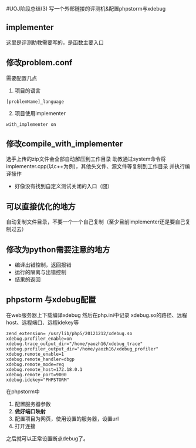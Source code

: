 #UOJ阶段总结(3) 写一个外部链接的评测机&配置phpstorm与xdebug 
## implementer
这里是评测助教需要写的，是函数主要入口
## 修改problem.conf
需要配置几点
1. 项目的语言
```
[problemName]_language
```
2. 项目使用implementer
```
with_implementer on
```
## 修改compile_with_implementer
选手上传的zip文件会全部自动解压到工作目录
助教通过system命令将implementer.cpp(以c++为例)，其他头文件、源文件等复制到工作目录
并执行编译操作
* 好像没有找到自定义测试关闭的入口（囧）
## 可以直接优化的地方
自动复制文件目录，不要一个一个自己复制（至少目前implementer还是要自己复制过去）
## 修改为python需要注意的地方
* 编译出错控制，返回报错
* 运行的隔离与出错控制
* 结果的返回
## phpstorm 与xdebug配置
在web服务器上下载编译xdebug
然后在php.ini中记录
xdebug.so的路径、远程host、远程端口、远程idekey等
```
zend_extension= /usr/lib/php5/20121212/xdebug.so
xdebug.profiler_enable=on
xdebug.trace_output_dir="/home/yaozh16/xdebug_trace"
xdebug.profiler_output_dir="/home/yaozh16/xdebug_profiler"
xdebug.remote_enable=1
xdebug.remote_handler=dbgp
xdebug.remote_mode=req
xdebug.remote_host=172.18.0.1
xdebug.remote_port=9000
xdebug.idekey="PHPSTORM"
```
在phpstorm中
1. 配置服务器参数
2. **做好端口映射**
3. 配置项目为网页，使用设置的服务器，设置url
4. 打开连接

之后就可以正常设置断点debug了。